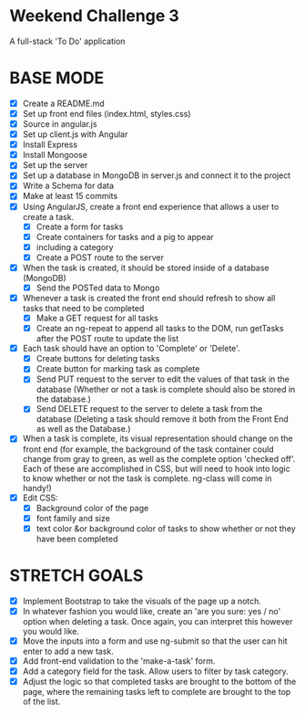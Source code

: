# Weekend Challenge 3
A full-stack 'To Do' application

# BASE MODE
- [x] Create a README.md 
- [x] Set up front end files (index.html, styles.css)
- [x] Source in angular.js
- [x] Set up client.js with Angular
- [x] Install Express 
- [x] Install Mongoose
- [x] Set up the server
- [x] Set up a database in MongoDB in server.js and connect it to the project
- [x] Write a Schema for data 
- [x] Make at least 15 commits
- [x] Using AngularJS, create a front end experience that allows a user to create a task.
    - [x] Create a form for tasks
    - [x] Create containers for tasks and a pig to appear 
    - [x] including a category 
    - [x] Create a POST route to the server
- [x] When the task is created, it should be stored inside of a database (MongoDB)
    - [x] Send the POSTed data to Mongo 
- [x] Whenever a task is created the front end should refresh to show all tasks that need to be completed
    - [x] Make a GET request for all tasks 
    - [x] Create an ng-repeat to append all tasks to the DOM, run getTasks after the POST route to update the list
- [x] Each task should have an option to 'Complete' or 'Delete'.
    - [x] Create buttons for deleting tasks
    - [x] Create button for marking task as complete 
    - [x] Send PUT request to the server to edit the values of that task in the database
    (Whether or not a task is complete should also be stored in the database.)
    - [x] Send DELETE request to the server to delete a task from the database
    (Deleting a task should remove it both from the Front End as well as the Database.)
- [x] When a task is complete, its visual representation should change on the front end (for example, the background of the task container could change from gray to green, as well as the complete option 'checked off'. Each of these are accomplished in CSS, but will need to hook into logic to know whether or not the task is complete. ng-class will come in handy!)
- [x] Edit CSS: 
    - [x] Background color of the page
    - [x] font family and size
    - [x] text color &or background color of tasks to show whether or not they have been completed

# STRETCH GOALS
- [x] Implement Bootstrap to take the visuals of the page up a notch.
- [x] In whatever fashion you would like, create an 'are you sure: yes / no' option when deleting a task. Once again, you can interpret this however you would like.
- [x] Move the inputs into a form and use ng-submit so that the user can hit enter to add a new task.
- [x] Add front-end validation to the 'make-a-task' form.
- [x] Add a category field for the task. Allow users to filter by task category.
- [x] Adjust the logic so that completed tasks are brought to the bottom of the page, where the remaining tasks left to complete are brought to the top of the list.
